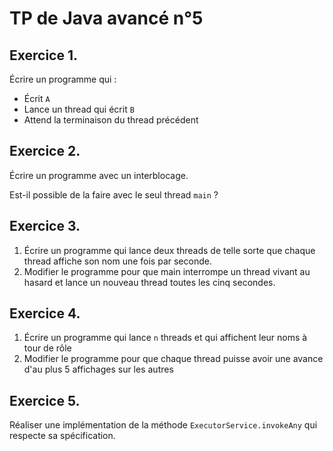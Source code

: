 TP de Java avancé n°5
=====================

Exercice 1.
-----------

Écrire un programme qui :

- Écrit `A`
- Lance un thread qui écrit `B`
- Attend la terminaison du thread précédent

Exercice 2.
-----------

Écrire un programme avec un interblocage.

Est-il possible de la faire avec le seul thread `main` ?

Exercice 3.
-----------

1) Écrire un programme qui lance deux threads de telle sorte que chaque thread affiche son nom une fois par seconde.
2) Modifier le programme pour que main interrompe un thread vivant au hasard et lance un nouveau thread toutes les cinq secondes.

Exercice 4.
-----------

1) Écrire un programme qui lance `n` threads et qui affichent leur noms à tour de rôle
2) Modifier le programme pour que chaque thread puisse avoir une avance d'au plus 5 affichages sur les autres

Exercice 5.
-----------

Réaliser une implémentation de la méthode `ExecutorService.invokeAny` qui respecte sa spécification.
